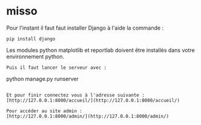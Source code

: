 # misso

Pour l'instant il faut faut installer Django à l'aide la commande :
```
pip install django
```
Les modules python  matplotlib et reportlab doivent être installés dans votre environnement python.
```
Puis il faut lancer le serveur avec :
```
python manage.py runserver
```

Et pour finir connectez vous à l'adresse suivante :
[http://127.0.0.1:8000/accueil/](http://127.0.0.1:8000/accueil/)

Pour accéder au site admin :
[http://127.0.0.1:8000/admin/](http://127.0.0.1:8000/admin/)
